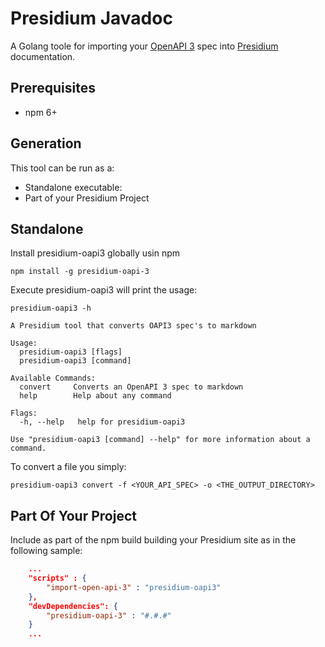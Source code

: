 # Presidium Javadoc

A Golang toole for importing your [OpenAPI 3](https://spec.openapis.org/oas/v3.0.3) spec into 
[Presidium](http://presidium.spandigital.net) documentation.

## Prerequisites
- npm 6+

## Generation
This tool can be run as a:
 - Standalone executable:
 - Part of your Presidium Project
    
 
## Standalone

Install presidium-oapi3 globally usin npm

```shell
npm install -g presidium-oapi-3
```

Execute presidium-oapi3 will print the usage:

```shell
presidium-oapi3 -h
```

```
A Presidium tool that converts OAPI3 spec's to markdown

Usage:
  presidium-oapi3 [flags]
  presidium-oapi3 [command]

Available Commands:
  convert     Converts an OpenAPI 3 spec to markdown
  help        Help about any command

Flags:
  -h, --help   help for presidium-oapi3

Use "presidium-oapi3 [command] --help" for more information about a command.
```

To convert a file you simply:

```shell
presidium-oapi3 convert -f <YOUR_API_SPEC> -o <THE_OUTPUT_DIRECTORY>
```

## Part Of Your Project

Include as part of the npm build building your Presidium site as in the following sample:

```json
    ...
    "scripts" : {
        "import-open-api-3" : "presidium-oapi3"
    },
    "devDependencies": {
        "presidium-oapi-3" : "#.#.#"
    }
    ...
```
